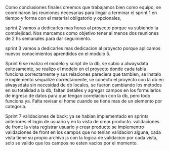 Como conclusiones finales creemos que trabajamos bien como equipo, se coordinaron las reuniones necesarias para llegar a terminar el sprint 1 en tiempo y forma con el material obligatorio y opcionales,

sprint 2 
vamos a dedicarles mas horas al proyecto porque va subiendo la complejidad.
Nos marcamos como objetivo tener al menos dos reuniones de 2 hs semanales para dar seguimiento.

sprint 3 
vamos a dedicarles mas dedicacion al proyecto porque aplicamos nuevos conocimientos aprendidos en el modulo 5.

Sprint 6 
se realizo el modelo y script de la db, se subio a alwaysdata exitosamente, se realizo el modelo en el proyecto donde cada tabla funciona correctamente y sus relaciones pareciera que tambien, se instalo e implemento sequalize correctamente, se conecto el proyecto con la db en alwaysdata sin necesidad de db locales, se fueron cambiando los metodos en su totalidad a la db, faltan detalles y agregar campos en los formularios de ingreso de datos para que tengan correlacion con la db, pero todo funciona ya. Falta revisar el home cuando se tiene mas de un elemento por categoria.

Sprint 7 
validaciones de back: ya se habian implementado en sprints anteriores el login de usuario y en la vista de crear producto.
validaciones de front: la vista registrar usuario y crear producto se implementro validaciones de front en los campos que no tenian validacion alguna, cada vista tiene su propio archivo js con la logica de validacion por cada vista, solo se valido que los campos no esten vacios por el momento.
